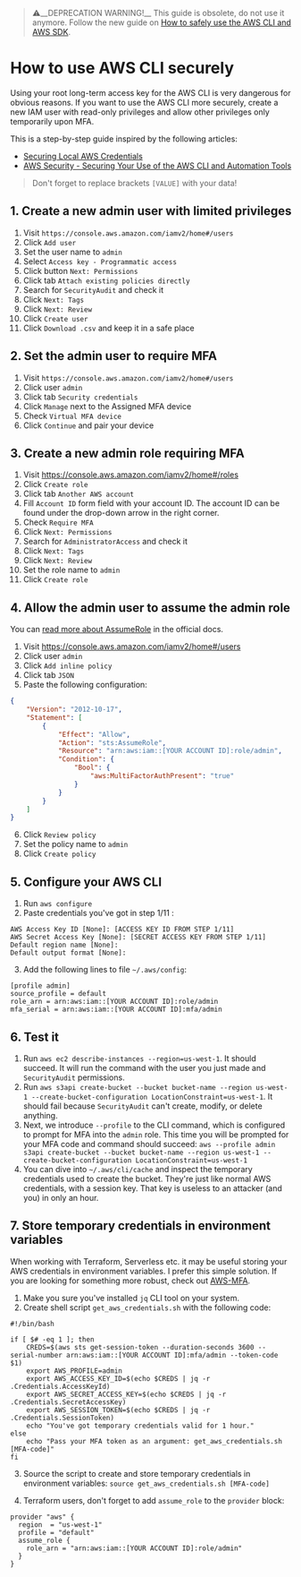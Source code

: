 > ⚠️__DEPRECATION WARNING!__ This guide is obsolete, do not use it anymore. Follow the new guide on [How to safely use the AWS CLI and AWS SDK](https://github.com/Jiri-Mihal/getting-started-with-aws-for-developers). 

# How to use AWS CLI securely
Using your root long-term access key for the AWS CLI is very dangerous for obvious reasons. If you want to use the AWS CLI more securely, create a new IAM user with read-only privileges and allow other privileges only temporarily upon MFA.

This is a step-by-step guide inspired by the following articles:
- [Securing Local AWS Credentials](https://medium.com/starting-up-security/securing-local-aws-credentials-9589b56a0957)
- [AWS Security - Securing Your Use of the AWS CLI and Automation Tools](https://jack-vanlightly.com/blog/2018/8/14/aws-security-securing-your-use-of-the-aws-cli-and-automation-tools)

> Don't forget to replace brackets `[VALUE]` with your data!

## 1. Create a new admin user with limited privileges
1. Visit `https://console.aws.amazon.com/iamv2/home#/users`
2. Click `Add user`
3. Set the user name to `admin`
4. Select `Access key - Programmatic access`
5. Click button `Next: Permissions`
6. Click tab `Attach existing policies directly`
7. Search for `SecurityAudit` and check it
8. Click `Next: Tags`
9. Click `Next: Review`
10. Click `Create user`
11. Click `Download .csv` and keep it in a safe place

## 2. Set the admin user to require MFA
1. Visit `https://console.aws.amazon.com/iamv2/home#/users`
2. Click user `admin`
3. Click tab `Security credentials`
4. Click `Manage` next to the Assigned MFA device
5. Check `Virtual MFA device`
6. Click `Continue` and pair your device

## 3. Create a new admin role requiring MFA
1. Visit https://console.aws.amazon.com/iamv2/home#/roles
2. Click `Create role`
3. Click tab `Another AWS account`
4. Fill `Account ID` form field with your account ID. The account ID can be found under the drop-down arrow in the right corner.
5. Check `Require MFA`
6. Click `Next: Permissions`
7. Search for `AdministratorAccess` and check it
8. Click `Next: Tags`
9. Click `Next: Review`
10. Set the role name to `admin`
11. Click `Create role`

## 4. Allow the admin user to assume the admin role
You can [read more about AssumeRole](https://docs.aws.amazon.com/STS/latest/APIReference/API_AssumeRole.html) in the official docs.

1. Visit https://console.aws.amazon.com/iamv2/home#/users
2. Click user `admin`
3. Click `Add inline policy`
4. Click tab `JSON`
5. Paste the following configuration:
```json
{
    "Version": "2012-10-17",
    "Statement": [
        {
            "Effect": "Allow",
            "Action": "sts:AssumeRole",
            "Resource": "arn:aws:iam::[YOUR ACCOUNT ID]:role/admin",
            "Condition": {
                "Bool": {
                    "aws:MultiFactorAuthPresent": "true"
                }
            }
        }
    ]
}
```
6. Click `Review policy`
7. Set the policy name to `admin`
8. Click `Create policy`

## 5. Configure your AWS CLI
1. Run `aws configure`
2. Paste credentials you've got in step 1/11 :
```
AWS Access Key ID [None]: [ACCESS KEY ID FROM STEP 1/11]
AWS Secret Access Key [None]: [SECRET ACCESS KEY FROM STEP 1/11]
Default region name [None]: 
Default output format [None]: 
```
3. Add the following lines to file `~/.aws/config`:
```
[profile admin]
source_profile = default
role_arn = arn:aws:iam::[YOUR ACCOUNT ID]:role/admin
mfa_serial = arn:aws:iam::[YOUR ACCOUNT ID]:mfa/admin
```

## 6. Test it
1. Run `aws ec2 describe-instances --region=us-west-1`. It should succeed. It will run the command with the user you just made and `SecurityAudit` permissions.
2. Run `aws s3api create-bucket --bucket bucket-name --region us-west-1 --create-bucket-configuration LocationConstraint=us-west-1`. It should fail because `SecurityAudit` can't create, modify, or delete anything.
3. Next, we introduce `--profile` to the CLI command, which is configured to prompt for MFA into the `admin` role. This time you will be prompted for your MFA code and command should succeed:
`aws --profile admin s3api create-bucket --bucket bucket-name --region us-west-1 --create-bucket-configuration LocationConstraint=us-west-1`
4. You can dive into `~/.aws/cli/cache` and inspect the temporary credentials used to create the bucket. They're just like normal AWS credentials, with a session key. That key is useless to an attacker (and you) in only an hour.

## 7. Store temporary credentials in environment variables
When working with Terraform, Serverless etc. it may be useful storing your AWS credentials in environment variables. I prefer this simple solution. If you are looking for something more robust, check out [AWS-MFA](https://github.com/broamski/aws-mfa).

1. Make you sure you've installed `jq` CLI tool on your system.
2. Create shell script `get_aws_credentials.sh` with the following code:
```shell
#!/bin/bash

if [ $# -eq 1 ]; then
    CREDS=$(aws sts get-session-token --duration-seconds 3600 --serial-number arn:aws:iam::[YOUR ACCOUNT ID]:mfa/admin --token-code $1)
    export AWS_PROFILE=admin
    export AWS_ACCESS_KEY_ID=$(echo $CREDS | jq -r .Credentials.AccessKeyId)
    export AWS_SECRET_ACCESS_KEY=$(echo $CREDS | jq -r .Credentials.SecretAccessKey)
    export AWS_SESSION_TOKEN=$(echo $CREDS | jq -r .Credentials.SessionToken)  
    echo "You've got temporary credentials valid for 1 hour."
else
    echo "Pass your MFA token as an argument: get_aws_credentials.sh [MFA-code]"
fi
```
3. Source the script to create and store temporary credentials in environment variables:
`source get_aws_credentials.sh [MFA-code]`

5. Terraform users, don't forget to add `assume_role` to the `provider` block:
```
provider "aws" {
  region  = "us-west-1"
  profile = "default"
  assume_role {
    role_arn = "arn:aws:iam::[YOUR ACCOUNT ID]:role/admin"
  }
}
```